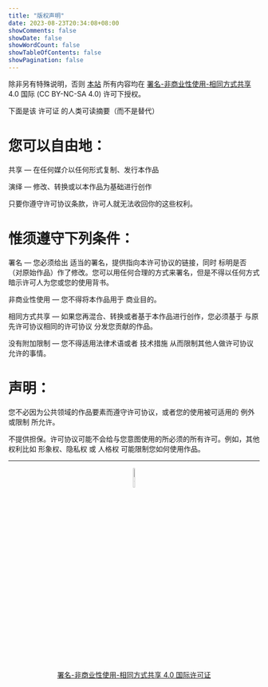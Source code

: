```yaml
---
title: "版权声明"
date: 2023-08-23T20:34:08+08:00
showComments: false
showDate: false
showWordCount: false
showTableOfContents: false
showPagination: false
---
```


除非另有特殊说明，否则 [本站][1] 所有内容均在 [署名-非商业性使用-相同方式共享][2] 4.0 国际 (CC BY-NC-SA 4.0) 许可下授权。

下面是该 许可证 的人类可读摘要（而不是替代）

# 您可以自由地：

共享 — 在任何媒介以任何形式复制、发行本作品

演绎 — 修改、转换或以本作品为基础进行创作

只要你遵守许可协议条款，许可人就无法收回你的这些权利。

# 惟须遵守下列条件：

署名 — 您必须给出 适当的署名，提供指向本许可协议的链接，同时 标明是否（对原始作品）作了修改。您可以用任何合理的方式来署名，但是不得以任何方式暗示许可人为您或您的使用背书。

非商业性使用 — 您不得将本作品用于 商业目的。

相同方式共享 — 如果您再混合、转换或者基于本作品进行创作，您必须基于 与原先许可协议相同的许可协议 分发您贡献的作品。

没有附加限制 — 您不得适用法律术语或者 技术措施 从而限制其他人做许可协议允许的事情。

# 声明：

您不必因为公共领域的作品要素而遵守许可协议，或者您的使用被可适用的 例外或限制 所允许。

不提供担保。许可协议可能不会给与您意图使用的所必须的所有许可。例如，其他权利比如 形象权、隐私权 或 人格权 可能限制您如何使用作品。

---

<center><figure><img src="/cc-by-nc-sa.svg" alt="CC BY-NC-SA 4.0" width="10%"><figcaption><p><a href="https://creativecommons.org/licenses/by-nc-sa/4.0/">署名-非商业性使用-相同方式共享 4.0 国际许可证</a></p></figcaption></figure></center>


[1]: https://blog.hesiy.cn

[2]: https://creativecommons.org/licenses/by-nc-sa/4.0/